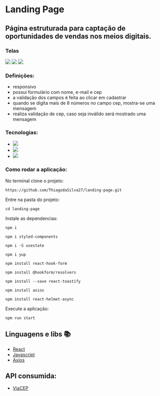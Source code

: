 # Landing Page
## Página estruturada para captação de oportunidades de vendas nos meios digitais.

### Telas
<div>
  <img src="https://user-images.githubusercontent.com/58118544/174951537-6b3178de-545e-44c6-a40c-428eb56cbaf5.png"/>
  <img src="https://user-images.githubusercontent.com/58118544/174951644-4eed15f4-f9e3-432e-8ef4-2faf16835226.png"/>
  <img src="https://user-images.githubusercontent.com/58118544/174951820-4033b12e-30f8-4d1a-bdcb-768e1c4b9711.png"/>
 </div>

### Definições:
- responsivo
- possui formulário com nome, e-mail e cep
- a validação dos campos é feita ao clicar em cadastrar
- quando se digita mais de 8 números no campo cep, mostra-se uma mensagem
- realiza validação de cep, caso seja inválido será mostrado uma mensagem

### Tecnologias:
- <img src="https://img.shields.io/static/v1?label=react&message=framework&color=blue&style=for-the-badge&logo=React"/>
- <img src="https://img.shields.io/static/v1?label=axios&message=Request&color=blueviolet&style=for-the-badge&logo=AXIOS"/>
- <img src="https://img.shields.io/static/v1?label=javascript&message=Programming%20language&color=yellow&style=for-the-badge&logo=JAVASCRIPT"/>

### Como rodar a aplicação:
No terminal clone o projeto:
```
https://github.com/ThiagodaSilva27/landing-page.git
```
Entre na pasta do projeto:
```
cd landing-page
```
Instale as dependencias:
```
npm i

npm i styled-components

npm i -S usestate

npm i yup

npm install react-hook-form

npm install @hookform/resolvers

npm install --save react-toastify

npm install axios

npm install react-helmet-async

```
Execute a aplicação:
```
npm run start
```

## Linguagens e libs :books:

- [React](https://pt-br.reactjs.org/)
- [Javascript](https://developer.mozilla.org/pt-BR/docs/Web/JavaScript)
- [Axios](https://www.npmjs.com/package/axios)

## API consumida:
- [ViaCEP](https://viacep.com.br/)
